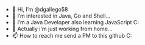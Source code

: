 - 👋 Hi, I’m @dgallego58
- 👀 I’m interested in Java, Go and Shell...
- 🌱 I’m a Java Developer also learning JavaScript C:
- 💞️ Actually i'm just working from home...
- 📫 How to reach me send a PM to this github C:

<!---
dgallego58/dgallego58 is a ✨ special ✨ repository because its `README.md` (this file) appears on your GitHub profile.
You can click the Preview link to take a look at your changes.
--->
